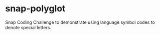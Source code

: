 # snap-polyglot
Snap Coding Challenge to demonstrate using language symbol codes to denote special letters.